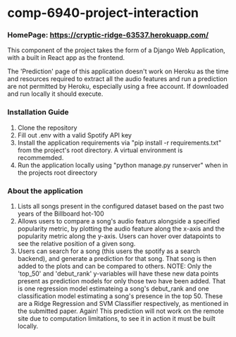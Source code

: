 # comp-6940-project-interaction

### HomePage: https://cryptic-ridge-63537.herokuapp.com/
This component of the project takes the form of a Django Web Application, with a built in React app as the frontend.

The 'Prediction' page of this application doesn't work on Heroku as the time and resources required to extract all the audio features and run a prediction are not permitted by Heroku, especially using a free account. If downloaded and run locally it should execute.

### Installation Guide
1. Clone the repository
2. Fill out .env with a valid Spotify API key
3. Install the application requirements via "pip install -r requirements.txt" from the project's root directory. A virtual environment is recommemded.
4. Run the application locally using "python manage.py runserver" when in the projects root direectory


### About the application
1. Lists all songs present in the configured dataset based on the past two years of the Billboard hot-100
2. Allows users to compare a song's audio featurs alongside a specified popularity metric, by plotting the audio feature along the x-axis and the popularity metric along the y-axis. Users can hover over datapoints to see the relative position of a given song.
3. Users can search for a song (this users the spotify as a search backend), and generate a prediction for that song. That song is then added to the plots and can be compared to others. NOTE: Only the 'top_50' and 'debut_rank' y-variables will have these new data points present as prediction models for only those two have been added.
    That is one regression model estimateing a song's debut_rank and one classification model estimating a song's presence in the top 50. These are a Ridge Regression and SVM     Classifier respectively, as mentioned in the submitted paper.
    Again! This prediction will not work on the remote site due to computation limitations, to see it in action it must be built locally.

